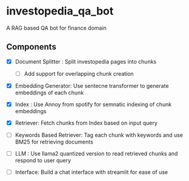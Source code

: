 # investopedia_qa_bot
A RAG based QA bot for finance domain

## Components
- [x] Document Splitter : Split investopedia pages into chunks
    - [ ] Add support for overlapping chunk creation
- [x] Embedding Generator: Use sentecne transformer to generate embeddings of each chunk
- [x] Index : Use Annoy from spotify for semnatic indexing of chunk embeddings
- [x] Retriever: Fetch chunks from Index based on input query
- [ ] Keywords Based Retriever: Tag each chunk with keywords and use BM25 for retrieving documents
- [ ] LLM : Use llama2 quantized version to read retrieved chunks and respond to user query
- [ ] Interface: Build a chat interface with streamlit for ease of use


